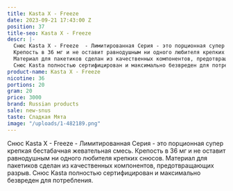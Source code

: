 ```yaml
---
title: Kasta X - Freeze
date: 2023-09-21 17:43:00 Z
position: 37
title-seo: Kasta X - Freeze
descr: |-
  Снюс Kasta X - Freeze  - Лимитированная Серия - это порционная супер крепкая бестабачная жевательная смесь.
  Крепость в 36 мг и не оставит равнодушным ни одного любителя крепких снюсов.
  Материал для пакетиков сделан из качественных компонентов, предотвращающих разрыв.
  Снюс Kasta полностью сертифицирован и максимально безвреден для потребления.
product-name: Kasta X - Freeze
nicotine: 36
portions: 20
gram: 20
price: 3000
brand: Russian products
sale: new-snus
taste: Сладкая Мята
image: "/uploads/1-482189.png"
---
```


Снюс Kasta X - Freeze  - Лимитированная Серия - это порционная супер крепкая бестабачная жевательная смесь.
Крепость в 36 мг и не оставит равнодушным ни одного любителя крепких снюсов.
Материал для пакетиков сделан из качественных компонентов, предотвращающих разрыв.
Снюс Kasta полностью сертифицирован и максимально безвреден для потребления.